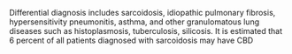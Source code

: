 Differential diagnosis includes sarcoidosis, idiopathic pulmonary fibrosis, hypersensitivity pneumonitis, asthma, and other granulomatous lung diseases such as histoplasmosis, tuberculosis, silicosis. It is estimated that 6 percent of all patients diagnosed with sarcoidosis may have CBD